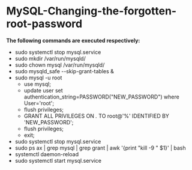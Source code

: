 # MySQL-Changing-the-forgotten-root-password

<b>The following commands are executed respectively:</b>
- sudo systemctl stop mysql.service
- sudo mkdir /var/run/mysqld/
- sudo chown mysql /var/run/mysqld/
- sudo mysqld_safe --skip-grant-tables &
- sudo mysql -u root
  - use mysql;
  - update user set authentication_string=PASSWORD("NEW_PASSWORD") where User='root';
  - flush privileges;
  - GRANT ALL PRIVILEGES ON *.* TO root@'%' IDENTIFIED BY 'NEW_PASSWORD';
  - flush privileges;
  - exit;
- sudo systemctl stop mysql.service
- sudo ps ax | grep mysql | grep grant | awk '{print "kill -9 " $1}' | bash
- systemctl daemon-reload
- sudo systemctl start mysql.service
